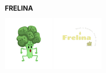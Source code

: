 ## FRELINA

<img src="https://raw.githubusercontent.com/frelina/frelina.github.io/main/118905452-angry-broccoli-vegetable-character-with-funny-face-vector-illustration-on-white-background-.webp" alt="our mascot" width="150" height="160">

<img src="https://github.com/frelina/frelina.github.io/blob/main/c1427ed9-c5df-43eb-9615-f2d453eab52c.png?raw=true" alt="." width="150" height="160">

